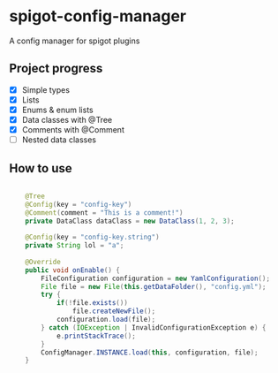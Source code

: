 # spigot-config-manager
A config manager for spigot plugins
## Project progress
- [X] Simple types
- [X] Lists
- [X] Enums & enum lists
- [X] Data classes with @Tree
- [X] Comments with @Comment
- [ ] Nested data classes
## How to use
```java

    @Tree 
    @Config(key = "config-key")
    @Comment(comment = "This is a comment!")
    private DataClass dataClass = new DataClass(1, 2, 3);
    
    @Config(key = "config-key.string")
    private String lol = "a";
    
    @Override
    public void onEnable() {
        FileConfiguration configuration = new YamlConfiguration();
        File file = new File(this.getDataFolder(), "config.yml");
        try {
            if(!file.exists())
                file.createNewFile();
            configuration.load(file);
        } catch (IOException | InvalidConfigurationException e) {
            e.printStackTrace();
        }
        ConfigManager.INSTANCE.load(this, configuration, file);
    }
    

```
